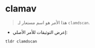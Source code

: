 # clamav

> هذا الأمر هو اسم مستعار لـ `clamdscan`.

- إعرض التوثيقات للأمر الأصلي:

`tldr clamdscan`
